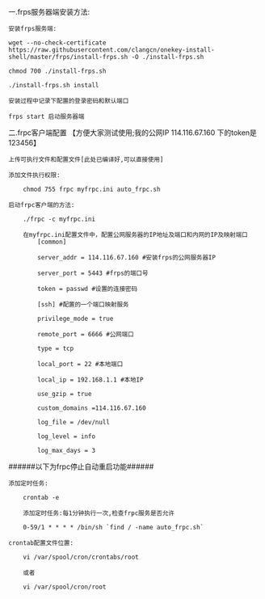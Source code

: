 一.frps服务器端安装方法:
	
	安装frps服务端:
	
	wget --no-check-certificate https://raw.githubusercontent.com/clangcn/onekey-install-shell/master/frps/install-frps.sh -O ./install-frps.sh
	
	chmod 700 ./install-frps.sh
	
	./install-frps.sh install
	
	安装过程中记录下配置的登录密码和默认端口
	
	frps start 启动服务器端
	
二.frpc客户端配置	【方便大家测试使用;我的公网IP 114.116.67.160 下的token是123456】
	
	上传可执行文件和配置文件[此处已编译好,可以直接使用]
	
	添加文件执行权限:
		
		chmod 755 frpc myfrpc.ini auto_frpc.sh

	启动frpc客户端的方法:
		
		./frpc -c myfrpc.ini
		
		在myfrpc.ini配置文件中，配置公网服务器的IP地址及端口和内网的IP及映射端口
			[common]
			
			server_addr = 114.116.67.160 #安装frps的公网服务器IP
			
			server_port = 5443 #frps的端口号
			
			token = passwd #设置的连接密码

			[ssh] #配置的一个端口映射服务
			
			privilege_mode = true
			
			remote_port = 6666 #公网端口
			
			type = tcp
			
			local_port = 22 #本地端口
			
			local_ip = 192.168.1.1 #本地IP

			use_gzip = true
			
			custom_domains =114.116.67.160
			
			log_file = /dev/null
			
			log_level = info
			
			log_max_days = 3

######以下为frpc停止自动重启功能######

	添加定时任务:
		
		crontab -e
		
		添加定时任务:每1分钟执行一次,检查frpc服务是否允许
		
		0-59/1 * * * * /bin/sh `find / -name auto_frpc.sh`

	crontab配置文件位置:
		
		vi /var/spool/cron/crontabs/root
		
		或者
		
		vi /var/spool/cron/root